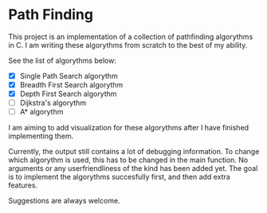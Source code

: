 # Path Finding

This project is an implementation of a collection of pathfinding algorythms in C. I am writing these algorythms from scratch to the best of my ability. 

See the list of algorythms below:

- [x]  Single Path Search algorythm
- [x]  Breadth First Search algorythm
- [x]  Depth First Search algorythm
- [ ]  Dijkstra's algorythm
- [ ]  A* algorythm

I am aiming to add visualization for these algorythms after I have finished implementing them.

Currently, the output still contains a lot of debugging information. To change which algorythm is used, this has to be changed in the main function. No arguments or any userfriendliness of the kind has been added yet. The goal is to implement the algorythms succesfully first, and then add extra features.

Suggestions are always welcome.

